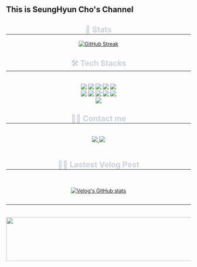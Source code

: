 ## This is SeungHyun Cho's Channel 


<div align= "center"> 
<h2 style="border-bottom: 1px solid #21262d; color: #c9d1d9;"> 🏅 Stats </h2> 
  <a href="https://git.io/streak-stats"><img src="https://streak-stats.demolab.com?user=jshjshjshjsh&theme=calm-pink" alt="GitHub Streak" /></a>
</div>
<div align= "center">
<h2 style="border-bottom: 1px solid #21262d; color: #c9d1d9;"> 🛠️ Tech Stacks </h2> <br> 
<div style="margin: 0 auto; text-align: center;" align= "center"> <img src="https://img.shields.io/badge/Amazon AWS-232F3E?style=for-the-badge&logo=Amazon AWS&logoColor=white">
      <img src="https://img.shields.io/badge/CSS3-1572B6?style=for-the-badge&logo=CSS3&logoColor=white">
      <img src="https://img.shields.io/badge/Docker-2496ED?style=for-the-badge&logo=Docker&logoColor=white">
      <img src="https://img.shields.io/badge/Git-F05032?style=for-the-badge&logo=Git&logoColor=white">
      <img src="https://img.shields.io/badge/Github-181717?style=for-the-badge&logo=Github&logoColor=white">
      <br/><img src="https://img.shields.io/badge/HTML5-E34F26?style=for-the-badge&logo=HTML5&logoColor=white">
      <img src="https://img.shields.io/badge/Java-007396?style=for-the-badge&logo=Java&logoColor=white">
      <img src="https://img.shields.io/badge/Javascript-F7DF1E?style=for-the-badge&logo=Javascript&logoColor=white">
      <img src="https://img.shields.io/badge/Oracle-F80000?style=for-the-badge&logo=Oracle&logoColor=white">
      <img src="https://img.shields.io/badge/Python-3776AB?style=for-the-badge&logo=Python&logoColor=white">
      <br/><img src="https://img.shields.io/badge/Spring Boot-6DB33F?style=for-the-badge&logo=Spring Boot&logoColor=white">
      </div>
</div>
<div align= "center">
<h2 style="border-bottom: 1px solid #21262d; color: #c9d1d9;"> 🧑‍💻 Contact me </h2> <br> 
<div align= "center"> <a href=https://velog.io/@jshjshjshjsh/posts> <img src="https://img.shields.io/badge/Velog-20C997?style=for-the-badge&logo=Velog&logoColor=white&link=https://velog.io/@jshjshjshjsh/posts"> </a>
     <a href=mailto:cj456456@gmail.com> <img src="https://img.shields.io/badge/Gmail-EA4335?style=for-the-badge&logo=Gmail&logoColor=white&link=mailto:cj456456@gmail.com"> </a>
      </div>  <br> 
<div align= "center">  </div> 
</div>
<div align= "center">
<h2 style="border-bottom: 1px solid #21262d; color: #c9d1d9;"> 🧑‍💻 Lastest Velog Post </h2> <br> 
      
  [![Velog's GitHub stats](https://velog-readme-stats.vercel.app/api?name=jshjshjshjsh)](https://velog.io/@jshjshjshjsh/posts)

<div align= "center">
<h2 style="border-bottom: 1px solid #21262d; color: #c9d1d9;"> </h2> <br> 
<a href="https://github.com/devxb/gitanimals">
  <img
    src="https://render.gitanimals.org/lines/jshjshjshjsh?pet-id=645156883480435970"
    width="600"
    height="120"
  />
</a>
